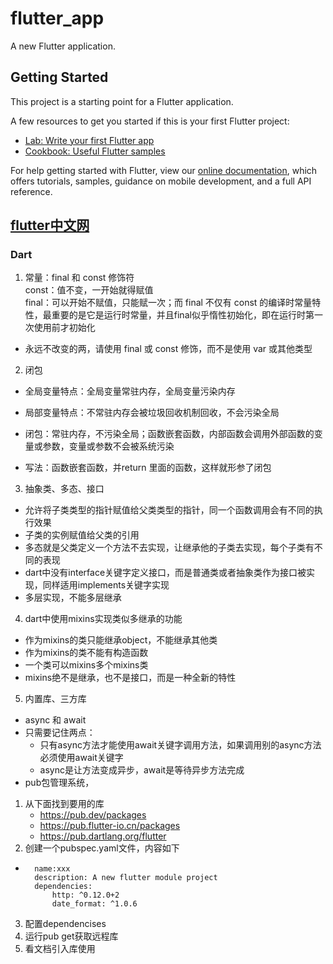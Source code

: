 # flutter_app

A new Flutter application.

## Getting Started

This project is a starting point for a Flutter application.

A few resources to get you started if this is your first Flutter project:

- [Lab: Write your first Flutter app](https://flutter.dev/docs/get-started/codelab)
- [Cookbook: Useful Flutter samples](https://flutter.dev/docs/cookbook)

For help getting started with Flutter, view our
[online documentation](https://flutter.dev/docs), which offers tutorials,
samples, guidance on mobile development, and a full API reference.

## [flutter中文网](https://flutterchina.club/setup-windows/)
### Dart
1. 常量：final 和 const 修饰符 <br />
const：值不变，一开始就得赋值<br/>
final：可以开始不赋值，只能赋一次；而 final 不仅有 const 的编译时常量特性，最重要的是它是运行时常量，并且final似乎惰性初始化，即在运行时第一次使用前才初始化
- 永远不改变的两，请使用 final 或 const 修饰，而不是使用 var 或其他类型
2. 闭包
- 全局变量特点：全局变量常驻内存，全局变量污染内存
- 局部变量特点：不常驻内存会被垃圾回收机制回收，不会污染全局

- 闭包：常驻内存，不污染全局；函数嵌套函数，内部函数会调用外部函数的变量或参数，变量或参数不会被系统污染
- 写法：函数嵌套函数，并return 里面的函数，这样就形参了闭包
3. 抽象类、多态、接口
- 允许将子类类型的指针赋值给父类类型的指针，同一个函数调用会有不同的执行效果
- 子类的实例赋值给父类的引用
- 多态就是父类定义一个方法不去实现，让继承他的子类去实现，每个子类有不同的表现
- dart中没有interface关键字定义接口，而是普通类或者抽象类作为接口被实现，同样适用implements关键字实现
- 多层实现，不能多层继承
4. dart中使用mixins实现类似多继承的功能
- 作为mixins的类只能继承object，不能继承其他类
- 作为mixins的类不能有构造函数
- 一个类可以mixins多个mixins类
- mixins绝不是继承，也不是接口，而是一种全新的特性
5. 内置库、三方库
- async 和 await
- 只需要记住两点：
    - 只有async方法才能使用await关键字调用方法，如果调用别的async方法必须使用await关键字
    - async是让方法变成异步，await是等待异步方法完成
- pub包管理系统，
1. 从下面找到要用的库
    - https://pub.dev/packages
    - https://pub.flutter-io.cn/packages
    - https://pub.dartlang.org/flutter
2. 创建一个pubspec.yaml文件，内容如下
- ```
    name:xxx
    description: A new flutter module project
    dependencies:
        http: ^0.12.0+2
        date_format: ^1.0.6
  ```
3. 配置dependencises
4. 运行pub get获取远程库
5. 看文档引入库使用
